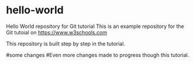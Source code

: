 # hello-world
Hello World repository for Git tutorial
This is an example repository for the Git tutoial on https://www.w3schools.com

This repository is built step by step in the tutorial.

#some changes
#Even more changes made to progress though this tutorial.
